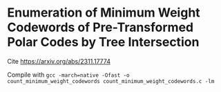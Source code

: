 # Enumeration of Minimum Weight Codewords of Pre-Transformed Polar Codes by Tree Intersection

Cite https://arxiv.org/abs/2311.17774

Compile with ``gcc -march=native -Ofast -o count_minimum_weight_codewords count_minimum_weight_codewords.c -lm``
